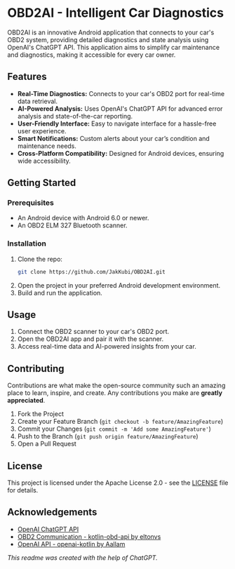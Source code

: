 
# OBD2AI - Intelligent Car Diagnostics

OBD2AI is an innovative Android application that connects to your car's OBD2 system, providing detailed diagnostics and state analysis using OpenAI's ChatGPT API. This application aims to simplify car maintenance and diagnostics, making it accessible for every car owner.

## Features

- **Real-Time Diagnostics:** Connects to your car's OBD2 port for real-time data retrieval.
- **AI-Powered Analysis:** Uses OpenAI's ChatGPT API for advanced error analysis and state-of-the-car reporting.
- **User-Friendly Interface:** Easy to navigate interface for a hassle-free user experience.
- **Smart Notifications:** Custom alerts about your car’s condition and maintenance needs.
- **Cross-Platform Compatibility:** Designed for Android devices, ensuring wide accessibility.

## Getting Started

### Prerequisites

- An Android device with Android 6.0 or newer.
- An OBD2 ELM 327 Bluetooth scanner.

### Installation

1. Clone the repo:
   ```bash
   git clone https://github.com/JakKubi/OBD2AI.git
   ```
2. Open the project in your preferred Android development environment.
3. Build and run the application.

## Usage

1. Connect the OBD2 scanner to your car's OBD2 port.
2. Open the OBD2AI app and pair it with the scanner.
3. Access real-time data and AI-powered insights from your car.

## Contributing

Contributions are what make the open-source community such an amazing place to learn, inspire, and create. Any contributions you make are **greatly appreciated**.

1. Fork the Project
2. Create your Feature Branch (`git checkout -b feature/AmazingFeature`)
3. Commit your Changes (`git commit -m 'Add some AmazingFeature'`)
4. Push to the Branch (`git push origin feature/AmazingFeature`)
5. Open a Pull Request

## License

This project is licensed under the Apache License 2.0 - see the [LICENSE](https://github.com/JaKuBisz/OBD2AI/blob/main/LICENSE) file for details.

## Acknowledgements

- [OpenAI ChatGPT API](https://openai.com/api/)
- [OBD2 Communication - kotlin-obd-api by eltonvs](https://github.com/eltonvs/kotlin-obd-api)
- [OpenAI API - openai-kotlin by Aallam](https://github.com/Aallam/openai-kotlin)

*This readme was created with the help of ChatGPT.* 

